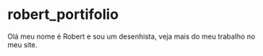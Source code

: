 # robert_portifolio
Olá meu nome é Robert e sou um desenhista, veja mais do meu trabalho no meu site.
